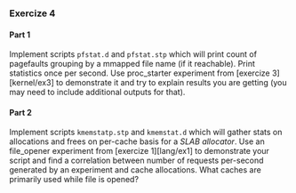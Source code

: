 ### Exercize 4

#### Part 1

Implement scripts `pfstat.d` and `pfstat.stp` which will print count of pagefaults grouping by a mmapped file name (if it reachable). Print statistics once per second. Use proc\_starter experiment from [exercize 3][kernel/ex3] to demonstrate it and try to explain results you are getting (you may need to include additional outputs for that). 

#### Part 2

Implement scripts `kmemstatp.stp` and `kmemstat.d` which will gather stats on allocations and frees on per-cache basis for a _SLAB allocator_. Use an file\_opener experiment from [exercize 1][lang/ex1] to demonstrate your script and find a correlation between number of requests per-second generated by an experiment and cache allocations. What caches are primarily used while file is opened?
